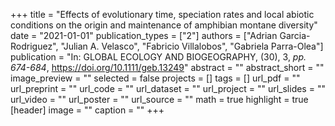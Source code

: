 +++
title = "Effects of evolutionary time, speciation rates and local abiotic conditions on the origin and maintenance of amphibian montane diversity"
date = "2021-01-01"
publication_types = ["2"]
authors = ["Adrian Garcia-Rodriguez", "Julian A. Velasco", "Fabricio Villalobos", "Gabriela Parra-Olea"]
publication = "In: GLOBAL ECOLOGY AND BIOGEOGRAPHY, (30), 3, _pp. 674-684_, https://doi.org/10.1111/geb.13249"
abstract = ""
abstract_short = ""
image_preview = ""
selected = false
projects = []
tags = []
url_pdf = ""
url_preprint = ""
url_code = ""
url_dataset = ""
url_project = ""
url_slides = ""
url_video = ""
url_poster = ""
url_source = ""
math = true
highlight = true
[header]
image = ""
caption = ""
+++
